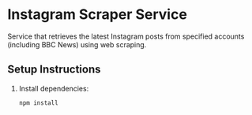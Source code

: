 # Instagram Scraper Service

Service that retrieves the latest Instagram posts from specified accounts (including BBC News) using web scraping.

## Setup Instructions

1. Install dependencies:
   ```bash
   npm install